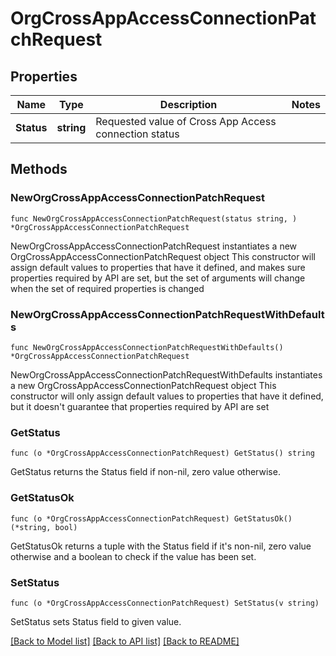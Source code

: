 # OrgCrossAppAccessConnectionPatchRequest

## Properties

Name | Type | Description | Notes
------------ | ------------- | ------------- | -------------
**Status** | **string** | Requested value of Cross App Access connection status | 

## Methods

### NewOrgCrossAppAccessConnectionPatchRequest

`func NewOrgCrossAppAccessConnectionPatchRequest(status string, ) *OrgCrossAppAccessConnectionPatchRequest`

NewOrgCrossAppAccessConnectionPatchRequest instantiates a new OrgCrossAppAccessConnectionPatchRequest object
This constructor will assign default values to properties that have it defined,
and makes sure properties required by API are set, but the set of arguments
will change when the set of required properties is changed

### NewOrgCrossAppAccessConnectionPatchRequestWithDefaults

`func NewOrgCrossAppAccessConnectionPatchRequestWithDefaults() *OrgCrossAppAccessConnectionPatchRequest`

NewOrgCrossAppAccessConnectionPatchRequestWithDefaults instantiates a new OrgCrossAppAccessConnectionPatchRequest object
This constructor will only assign default values to properties that have it defined,
but it doesn't guarantee that properties required by API are set

### GetStatus

`func (o *OrgCrossAppAccessConnectionPatchRequest) GetStatus() string`

GetStatus returns the Status field if non-nil, zero value otherwise.

### GetStatusOk

`func (o *OrgCrossAppAccessConnectionPatchRequest) GetStatusOk() (*string, bool)`

GetStatusOk returns a tuple with the Status field if it's non-nil, zero value otherwise
and a boolean to check if the value has been set.

### SetStatus

`func (o *OrgCrossAppAccessConnectionPatchRequest) SetStatus(v string)`

SetStatus sets Status field to given value.



[[Back to Model list]](../README.md#documentation-for-models) [[Back to API list]](../README.md#documentation-for-api-endpoints) [[Back to README]](../README.md)


